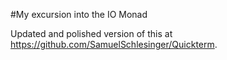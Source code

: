 #My excursion into the IO Monad

Updated and polished version of this at https://github.com/SamuelSchlesinger/Quickterm.
